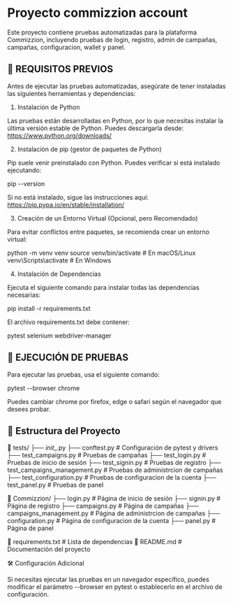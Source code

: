 # Proyecto commizzion account

Este proyecto contiene pruebas automatizadas para la plataforma Commizzion, incluyendo pruebas de login, registro, admin de campañas, campañas, configuracion, wallet y panel.

## 📌 REQUISITOS PREVIOS

Antes de ejecutar las pruebas automatizadas, asegúrate de tener instaladas las siguientes herramientas y dependencias:

1. Instalación de Python

Las pruebas están desarrolladas en Python, por lo que necesitas instalar la última versión estable de Python. Puedes descargarla desde:
https://www.python.org/downloads/

2. Instalación de pip (gestor de paquetes de Python)

Pip suele venir preinstalado con Python. Puedes verificar si está instalado ejecutando:

pip --version

Si no está instalado, sigue las instrucciones aquí: https://pip.pypa.io/en/stable/installation/

3. Creación de un Entorno Virtual (Opcional, pero Recomendado)

Para evitar conflictos entre paquetes, se recomienda crear un entorno virtual:

python -m venv venv
source venv/bin/activate  # En macOS/Linux
venv\Scripts\activate    # En Windows

4. Instalación de Dependencias

Ejecuta el siguiente comando para instalar todas las dependencias necesarias:

pip install -r requirements.txt

El archivo requirements.txt debe contener:

pytest
selenium
webdriver-manager

## 🚀 EJECUCIÓN DE PRUEBAS

Para ejecutar las pruebas, usa el siguiente comando:

pytest --browser chrome

Puedes cambiar chrome por firefox, edge o safari según el navegador que desees probar.

## 📁 Estructura del Proyecto

📂 tests/
 ├── _init__.py 
 ├── conftest.py                   # Configuración de pytest y drivers
 ├── test_campaigns.py             # Pruebas de campañas
 ├── test_login.py                 # Pruebas de inicio de sesión
 ├── test_signin.py                # Pruebas de registro
 ├── test_campaigns_management.py  # Pruebas de administrcion de campañas
 ├── test_configuration.py         # Pruebas de configuracion de la cuenta 
 ├── test_panel.py                 # Pruebas de panel

📂 Commizzion/
 ├── login.py                 # Página de inicio de sesión
 ├── signin.py                # Página de registro
 ├── campaigns.py             # Página de campañas
 ├── campaigns_management.py  # Página de administrcion de campañas
 ├── configuration.py         # Página de configuracion de la cuenta 
 ├── panel.py                 # Página de panel

📄 requirements.txt        # Lista de dependencias
📄 README.md               # Documentación del proyecto

🛠 Configuración Adicional

Si necesitas ejecutar las pruebas en un navegador específico, puedes modificar el parámetro --browser en pytest o establecerlo en el archivo de configuración.
